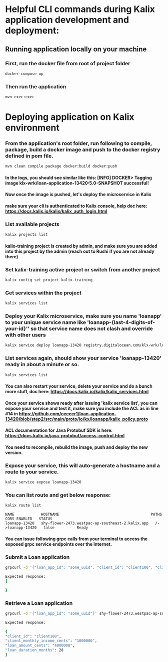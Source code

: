 # Helpful CLI commands during Kalix application development and deployment:

## Running application locally on your machine

### First, run the docker file from root of project folder
```sh
docker-compose up
```

### Then run the application
```sh
mvn exec:exec
```

# Deploying application on Kalix environment

### From the application's root folder, run following to compile, package, build a docker image and push to the docker registry defined in pom file.
```sh
mvn clean compile package docker:build docker:push
```

#### In the logs, you should see similar like this: [INFO] DOCKER> Tagging image klx-wrk/loan-application-13420:5.0-SNAPSHOT successful!

#### Now once the image is pushed, let's deploy the microservice in Kalix
#### make sure your cli is authenticated to Kalix console, help doc here: https://docs.kalix.io/kalix/kalix_auth_login.html

### List available projects
```sh
kalix projects list
```

#### kalix-training project is created by admin, and make sure you are added into this project by the admin (reach out to Rushi if you are not already there)
### Set kalix-training active project or switch from another project
```sh
kalix config set project kalix-training
```

### Get services within the project
```sh
kalix services list
```

### Deploy your Kalix microservice, make sure you name 'loanapp' to your unique service name like 'loanapp-{last-4-digits-of-your-id}'' so that service name does not clash and override with other users
```sh
kalix service deploy loanapp-13420 registry.digitalocean.com/klx-wrk/loan-application-13420:3.0-SNAPSHOT
```

### List services again, should show your service 'loanapp-13420' ready in about a minute or so.
```sh
kalix services list
```

#### You can also restart your service, delete your service and do a bunch more stuff, doc here: https://docs.kalix.io/kalix/kalix_services.html

#### Once your service shows ready after issuing 'kalix service list', you can expose your service and test it, make sure you include the ACL as in line #14 in https://github.com/ceecer1/loan-application-13420/blob/step2/src/main/proto/io/kx/loanapp/kalix_policy.proto

#### ACL documentation for Java Protobuf SDK is here: https://docs.kalix.io/java-protobuf/access-control.html

#### You need to recompile, rebuild the image, push and deploy the new version.

### Expose your service, this will auto-generate a hostname and a route to your service.
```sh
kalix service expose loanapp-13420
```

### You can list route and get below response:
```sh
kalix route list
```

```
NAME      		HOSTNAME                                         PATHS        		CORS ENABLED   STATUS   
loanapp-13420   shy-flower-2473.westpac-ap-southeast-2.kalix.app   /->loanapp-13420   false          Ready  
```




#### You can issue following grpc calls from your terminal to access the exposed grpc service endpoints over the Internet.

### Submit a Loan application

```sh
grpcurl -d '{"loan_app_id": "some_uuid", "client_id": "client100", "client_monthly_income_cents": 100000, "loan_amount_cents": 200000, "loan_duration_months": 28}' shy-flower-2473.westpac-ap-southeast-2.kalix.app:443 io.kx.loanapp.api.LoanAppService/Submit
```
```sh
Expected response:
{

}
```



### Retrieve a Loan application
```sh
grpcurl -d '{"loan_app_id": "some_uuid"}' shy-flower-2473.westpac-ap-southeast-2.kalix.app:443 io.kx.loanapp.api.LoanAppService/Get
```

```sh
Expected response:

{
"client_id": "client100",
"client_monthly_income_cents": "1000000",
"loan_amount_cents": "4000000",
"loan_duration_months": 28
}
```

